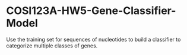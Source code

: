 # COSI123A-HW5-Gene-Classifier-Model
Use the training set for sequences of nucleotides to build a classifier to categorize multiple classes of genes.
